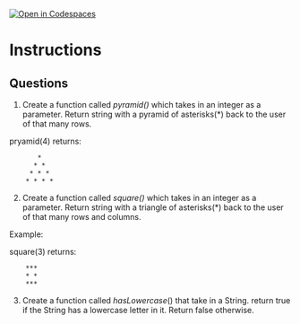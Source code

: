[![Open in Codespaces](https://classroom.github.com/assets/launch-codespace-2972f46106e565e64193e422d61a12cf1da4916b45550586e14ef0a7c637dd04.svg)](https://classroom.github.com/open-in-codespaces?assignment_repo_id=18349266)
# Instructions  

  ## Questions

1. Create a function called _pyramid()_ which takes in an integer as a parameter.
Return string with a pyramid of asterisks(*) back to the user of that many rows.

pryamid(4) returns:

		   *
		  * *
		 * * *
		* * * *

2. Create a function called _square()_ which takes in an integer as a parameter.
Return string with a triangle of asterisks(*) back to the user of that many rows and columns.

Example:

square(3) returns:

		***
		* *
		***

3. Create a function called _hasLowercase_() that take in a String.  return true if the String has a lowercase letter in it.  Return false otherwise.